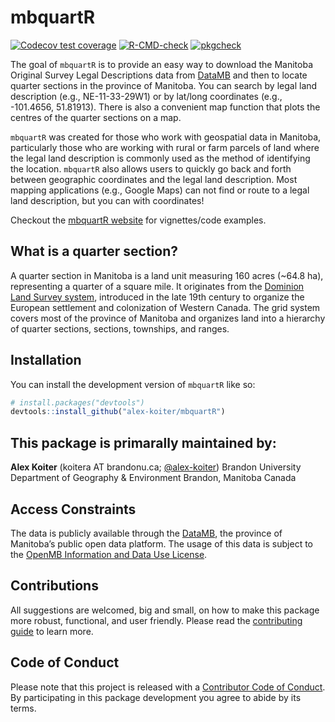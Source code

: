 
<!-- README.md is generated from README.Rmd. Please edit that file -->

# mbquartR

<!-- badges: start -->

[![Codecov test
coverage](https://codecov.io/gh/alex-koiter/mbquartR/branch/main/graph/badge.svg)](https://app.codecov.io/gh/alex-koiter/mbquartR?branch=main)
[![R-CMD-check](https://github.com/alex-koiter/mbquartR/actions/workflows/R-CMD-check.yaml/badge.svg)](https://github.com/alex-koiter/mbquartR/actions/workflows/R-CMD-check.yaml)
[![pkgcheck](https://github.com/alex-koiter/mbquartR/workflows/pkgcheck/badge.svg)](https://github.com/alex-koiter/mbquartR/actions?query=workflow%3Apkgcheck)
<!-- badges: end -->

The goal of `mbquartR` is to provide an easy way to download the
Manitoba Original Survey Legal Descriptions data from
[DataMB](https://geoportal.gov.mb.ca/) and then to locate quarter
sections in the province of Manitoba. You can search by legal land
description (e.g., NE-11-33-29W1) or by lat/long coordinates (e.g.,
-101.4656, 51.81913). There is also a convenient map function that plots
the centres of the quarter sections on a map.

`mbquartR` was created for those who work with geospatial data in
Manitoba, particularly those who are working with rural or farm parcels
of land where the legal land description is commonly used as the method
of identifying the location. `mbquartR` also allows users to quickly go
back and forth between geographic coordinates and the legal land
description. Most mapping applications (e.g., Google Maps) can not find
or route to a legal land description, but you can with coordinates!

Checkout the [mbquartR website](http://alexkoiter.ca/mbquartR/) for
vignettes/code examples.

## What is a quarter section?

A quarter section in Manitoba is a land unit measuring 160 acres (~64.8
ha), representing a quarter of a square mile. It originates from the
[Dominion Land Survey
system](https://en.wikipedia.org/wiki/Dominion_Land_Survey), introduced
in the late 19th century to organize the European settlement and
colonization of Western Canada. The grid system covers most of the
province of Manitoba and organizes land into a hierarchy of quarter
sections, sections, townships, and ranges.

## Installation

You can install the development version of `mbquartR` like so:

``` r
# install.packages("devtools")
devtools::install_github("alex-koiter/mbquartR")
```

## This package is primarally maintained by:

**Alex Koiter** (koitera AT brandonu.ca;
[@alex-koiter](https://github.com/alex-koiter)) Brandon University
Department of Geography & Environment Brandon, Manitoba Canada

## Access Constraints

The data is publicly available through the
[DataMB](https://geoportal.gov.mb.ca/), the province of Manitoba’s
public open data platform. The usage of this data is subject to the
[OpenMB Information and Data Use
License](https://www.gov.mb.ca/legal/copyright.html).

## Contributions

All suggestions are welcomed, big and small, on how to make this package
more robust, functional, and user friendly. Please read the
[contributing guide](https://alexkoiter.ca/mbquartR/CONTRIBUTING.html)
to learn more.

## Code of Conduct

Please note that this project is released with a [Contributor Code of
Conduct](https://ropensci.org/code-of-conduct/). By participating in
this package development you agree to abide by its terms.
